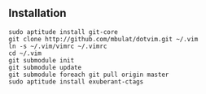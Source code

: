 Installation
------------

	sudo aptitude install git-core
	git clone http://github.com/mbulat/dotvim.git ~/.vim
	ln -s ~/.vim/vimrc ~/.vimrc
	cd ~/.vim
	git submodule init
	git submodule update
	git submodule foreach git pull origin master
	sudo aptitude install exuberant-ctags
	
	
